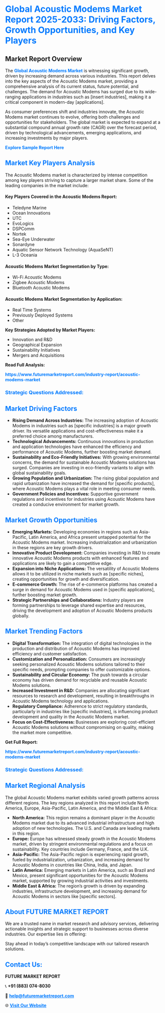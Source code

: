 <h1 style="color: #007BFF;">Global Acoustic Modems Market Report 2025-2033: Driving Factors, Growth Opportunities, and Key Players</h1>

<section id="overview">
<h2>Market Report Overview</h2>
<p>The <a href="https://www.futuremarketreport.com/industry-report/acoustic-modems-market" style="color: #007BFF; text-decoration: none;"><strong>Global Acoustic Modems Market</strong></a> is witnessing significant growth, driven by increasing demand across various industries. This report delves into the key aspects of the Acoustic Modems market, providing a comprehensive analysis of its current status, future potential, and challenges. The demand for Acoustic Modems has surged due to its wide-ranging applications in industries such as [insert industries], making it a critical component in modern-day [applications].</p>
<p>As consumer preferences shift and industries innovate, the Acoustic Modems market continues to evolve, offering both challenges and opportunities for stakeholders. The global market is expected to expand at a substantial compound annual growth rate (CAGR) over the forecast period, driven by technological advancements, emerging applications, and increasing investments by major players.</p>
</section>

<section id="overview">
<p><a href="https://www.futuremarketreport.com/request-sample/reportId=82028" style="color: #007BFF; text-decoration: none;"><strong>Explore Sample Report Here</strong></a></p>
</section>

<section id="key-players">
<h2 style="color: #007BFF;">Market Key Players Analysis</h2>
<p>The Acoustic Modems market is characterized by intense competition among key players striving to capture a larger market share. Some of the leading companies in the market include:</p>
<h4>Key Players Covered in the Acoustic Modems Report:</h4>
<ul><li>Teledyne Marine</li><li>Ocean Innovations</li><li>UTC</li><li>EvoLogics</li><li>DSPComm</li><li>Nortek</li><li>Sea-Eye Underwater</li><li>Sonardyne</li><li>Aquatic Sensor Network Technology (AquaSeNT)</li><li>L-3 Oceania</li></ul>
<h4>Acoustic Modems Market Segmentation by Type:</h4>
<ul><li>Wi-Fi Acoustic Modems</li><li>Zigbee Acoustic Modems</li><li>Bluetooth Acoustic Modems</li></ul>

<h4>Acoustic Modems Market Segmentation by Application:</h4>
<ul><li>Real Time Systems</li><li>Previously Deployed Systems</li><li>Other</li></ul>
<p><strong>Key Strategies Adopted by Market Players:</strong></p>
<ul>
<li>Innovation and R&D</li>
<li>Geographical Expansion</li>
<li>Sustainability Initiatives</li>
<li>Mergers and Acquisitions</li>
</ul>
</section>

<section>
<p><strong>Read Full Analysis: </strong></p><a href="https://www.futuremarketreport.com/industry-report/acoustic-modems-market" style="color: #007BFF; text-decoration: none;"><strong>https://www.futuremarketreport.com/industry-report/acoustic-modems-market</strong></a>
<h3 style="color: #007BFF;">Strategic Questions Addressed:</h3>
</section>

<section id="driving-factors">
<h2 style="color: #007BFF;">Market Driving Factors</h2>
<ul>
<li><strong>Rising Demand Across Industries:</strong> The increasing adoption of Acoustic Modems in industries such as [specific industries] is a major growth driver. Its versatile applications and cost-effectiveness make it a preferred choice among manufacturers.</li>
<li><strong>Technological Advancements:</strong> Continuous innovations in production and application technologies have enhanced the efficiency and performance of Acoustic Modems, further boosting market demand.</li>
<li><strong>Sustainability and Eco-Friendly Initiatives:</strong> With growing environmental concerns, the demand for sustainable Acoustic Modems solutions has surged. Companies are investing in eco-friendly variants to align with global sustainability goals.</li>
<li><strong>Growing Population and Urbanization:</strong> The rising global population and rapid urbanization have increased the demand for [specific products], where Acoustic Modems plays a vital role in meeting consumer needs.</li>
<li><strong>Government Policies and Incentives:</strong> Supportive government regulations and incentives for industries using Acoustic Modems have created a conducive environment for market growth.</li>
</ul>
</section>

<section id="growth-opportunities">
<h2 style="color: #007BFF;">Market Growth Opportunities</h2>
<ul>
<li><strong>Emerging Markets:</strong> Developing economies in regions such as Asia-Pacific, Latin America, and Africa present untapped potential for the Acoustic Modems market. Increasing industrialization and urbanization in these regions are key growth drivers.</li>
<li><strong>Innovative Product Development:</strong> Companies investing in R&D to create innovative Acoustic Modems products with enhanced features and applications are likely to gain a competitive edge.</li>
<li><strong>Expansion into Niche Applications:</strong> The versatility of Acoustic Modems allows it to be utilized in niche markets such as [specific niches], creating opportunities for growth and diversification.</li>
<li><strong>E-commerce Growth:</strong> The rise of e-commerce platforms has created a surge in demand for Acoustic Modems used in [specific applications], further boosting market growth.</li>
<li><strong>Strategic Partnerships and Collaborations:</strong> Industry players are forming partnerships to leverage shared expertise and resources, driving the development and adoption of Acoustic Modems products globally.</li>
</ul>
</section>

<section id="trending-factors">
<h2 style="color: #007BFF;">Market Trending Factors</h2>
<ul>
<li><strong>Digital Transformation:</strong> The integration of digital technologies in the production and distribution of Acoustic Modems has improved efficiency and customer satisfaction.</li>
<li><strong>Customization and Personalization:</strong> Consumers are increasingly seeking personalized Acoustic Modems solutions tailored to their specific needs, prompting companies to offer customizable options.</li>
<li><strong>Sustainability and Circular Economy:</strong> The push towards a circular economy has driven demand for recyclable and reusable Acoustic Modems solutions.</li>
<li><strong>Increased Investment in R&D:</strong> Companies are allocating significant resources to research and development, resulting in breakthroughs in Acoustic Modems technology and applications.</li>
<li><strong>Regulatory Compliance:</strong> Adherence to strict regulatory standards, particularly in industries like [specific industries], is influencing product development and quality in the Acoustic Modems market.</li>
<li><strong>Focus on Cost-Effectiveness:</strong> Businesses are exploring cost-efficient Acoustic Modems solutions without compromising on quality, making the market more competitive.</li>
</ul>
</section>

<section>
<p><strong>Get Full Report: </strong></p><a href="https://www.futuremarketreport.com/industry-report/acoustic-modems-market" style="color: #007BFF; text-decoration: none;"><strong>https://www.futuremarketreport.com/industry-report/acoustic-modems-market</strong></a>
<h3 style="color: #007BFF;">Strategic Questions Addressed:</h3>
</section>


<section id="regional-analysis">
<h2 style="color: #007BFF;">Market Regional Analysis</h2>
<p>The global Acoustic Modems market exhibits varied growth patterns across different regions. The key regions analyzed in this report include North America, Europe, Asia-Pacific, Latin America, and the Middle East & Africa:</p>
<ul>
<li><strong>North America:</strong> This region remains a dominant player in the Acoustic Modems market due to its advanced industrial infrastructure and high adoption of new technologies. The U.S. and Canada are leading markets in this region.</li>
<li><strong>Europe:</strong> Europe has witnessed steady growth in the Acoustic Modems market, driven by stringent environmental regulations and a focus on sustainability. Key countries include Germany, France, and the U.K.</li>
<li><strong>Asia-Pacific:</strong> The Asia-Pacific region is experiencing rapid growth, fueled by industrialization, urbanization, and increasing demand for Acoustic Modems in countries like China, India, and Japan.</li>
<li><strong>Latin America:</strong> Emerging markets in Latin America, such as Brazil and Mexico, present significant opportunities for the Acoustic Modems market, supported by growing industrial activities and investments.</li>
<li><strong>Middle East & Africa:</strong> The region’s growth is driven by expanding industries, infrastructure development, and increasing demand for Acoustic Modems in sectors like [specific sectors].</li>
</ul>
</section>

<footer>
<h2 style="color: #007BFF;">About FUTURE MARKET REPORT</h2>
<p>We are a trusted name in market research and advisory services, delivering actionable insights and strategic support to businesses across diverse industries. Our expertise lies in offering:</p>

<p>Stay ahead in today’s competitive landscape with our tailored research solutions.</p>

<h2 style="color: #007BFF;">Contact Us:</h2>
<p><strong>FUTURE MARKET REPORT</strong></p>
<p>📞 <strong>+91 (883) 074-8030</strong></p>
<p>📧 <strong><a href="mailto:help@futuremarketreport.com" style="color: #007BFF;">help@futuremarketreport.com</a></strong></p>
<p>🌐 <strong><a href="https://www.futuremarketreport.com/" style="color: #007BFF;">Visit Our Website</a></strong></p>
</footer>